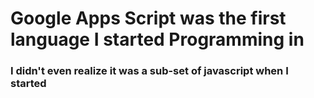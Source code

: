 # Google Apps Script was the first language I started Programming in #

### I didn't even realize it was a sub-set of javascript when I started ###
